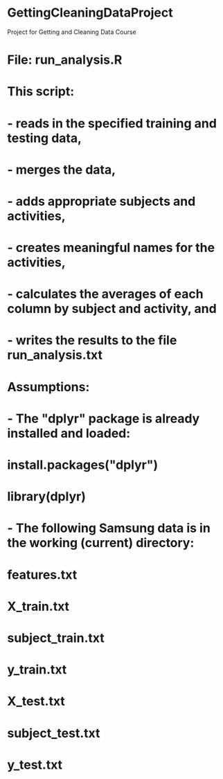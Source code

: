 # GettingCleaningDataProject
Project for Getting and Cleaning Data Course
#
# File:  run_analysis.R
#
# This script:
# - reads in the specified training and testing data,
# - merges the data, 
# - adds appropriate subjects and activities,
# - creates meaningful names for the activities,
# - calculates the averages of each column by subject and activity, and
# - writes the results to the file run_analysis.txt
#
# Assumptions:
#
# - The "dplyr" package is already installed and loaded:
#
#   install.packages("dplyr")
#   library(dplyr)
#
# - The following Samsung data is in the working (current) directory:
#
#   features.txt
#   X_train.txt
#   subject_train.txt
#   y_train.txt
#   X_test.txt
#   subject_test.txt
#   y_test.txt
#
